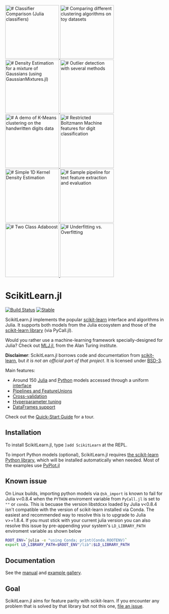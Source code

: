  <a href="./examples/Classifier_Comparison_Julia.ipynb"><img src="./docs/example_images/Classifier_Comparison_Julia.png" alt="# Classifier Comparison (Julia classifiers)" width="170"> </a>  <a href="./examples/Clustering_Comparison.ipynb"><img src="./docs/example_images/Clustering_Comparison.png" alt="# Comparing different clustering algorithms on toy datasets" width="170"> </a>  <a href="./examples/Density_Estimation_Julia.ipynb"><img src="./docs/example_images/Density_Estimation_Julia.png" alt="# Density Estimation for a mixture of Gaussians (using GaussianMixtures.jl)" width="170"> </a>  <a href="./examples/Outlier_Detection.ipynb"><img src="./docs/example_images/Outlier_Detection.png" alt="# Outlier detection with several methods" width="170"> </a>  <a href="./examples/Plot_Kmeans_Digits.ipynb"><img src="./docs/example_images/Plot_Kmeans_Digits.png" alt="# A demo of K-Means clustering on the handwritten digits data" width="170"> </a>  <a href="./examples/RBM.ipynb"><img src="./docs/example_images/RBM.png" alt="# Restricted Boltzmann Machine features for digit classification" width="170"> </a>  <a href="./examples/Simple_1D_Kernel_Density.ipynb"><img src="./docs/example_images/Simple_1D_Kernel_Density.png" alt="# Simple 1D Kernel Density Estimation" width="170"> </a>  <a href="./examples/Text_Feature_Extraction.ipynb"><img src="./docs/example_images/Text_image.png" alt="# Sample pipeline for text feature extraction and evaluation" width="170"> </a>  <a href="./examples/Two_Class_Adaboost.ipynb"><img src="./docs/example_images/Two_Class_Adaboost.png" alt="# Two Class Adaboost" width="170"> </a>  <a href="./examples/Underfitting_vs_Overfitting.ipynb"><img src="./docs/example_images/Underfitting_vs_Overfitting.png" alt="# Underfitting vs. Overfitting" width="170"> </a>

# ScikitLearn.jl
[![Build Status](https://travis-ci.org/cstjean/ScikitLearn.jl.svg?branch=master)](https://travis-ci.org/cstjean/ScikitLearn.jl)
[![Stable](https://img.shields.io/badge/docs-stable-blue.svg)](https://cstjean.github.io/ScikitLearn.jl/dev/)


ScikitLearn.jl implements the popular
[scikit-learn](http://scikit-learn.org/stable/) interface and algorithms in
Julia. It supports both models from the Julia ecosystem and those of the
[scikit-learn library](http://scikit-learn.org/stable/modules/classes.html)
(via PyCall.jl).

Would you rather use a machine-learning framework specially-designed for Julia? Check out [MLJ.jl](https://github.com/alan-turing-institute/MLJ.jl), from the Alan Turing institute.

**Disclaimer**: ScikitLearn.jl borrows code and documentation from
[scikit-learn](http://scikit-learn.org/stable/), but *it is not an official part
of that project*. It is licensed under [BSD-3](LICENSE).

Main features:

- Around 150 [Julia](https://cstjean.github.io/ScikitLearn.jl/dev/man/models/#Julia-models-1) and [Python](https://cstjean.github.io/ScikitLearn.jl/dev/man/models/#Python-models-1) models accessed through a uniform [interface](https://cstjean.github.io/ScikitLearn.jl/dev/man/api/)
- [Pipelines and FeatureUnions](https://cstjean.github.io/ScikitLearn.jl/dev/man/pipelines/)
- [Cross-validation](https://cstjean.github.io/ScikitLearn.jl/dev/man/cross_validation/)
- [Hyperparameter tuning](https://cstjean.github.io/ScikitLearn.jl/dev/man/model_selection/)
- [DataFrames support](https://cstjean.github.io/ScikitLearn.jl/dev/man/dataframes/)

Check out the [Quick-Start
Guide](https://cstjean.github.io/ScikitLearn.jl/dev/man/quickstart/) for a
tour.

## Installation

To install ScikitLearn.jl, type `]add ScikitLearn` at the REPL.

To import Python models (optional), ScikitLearn.jl requires [the scikit-learn Python library](https://cstjean.github.io/ScikitLearn.jl/dev/man/models/#Installation-and-importing-Python-models-1), which will be installed automatically when needed. Most of the examples use [PyPlot.jl](https://github.com/stevengj/PyPlot.jl)

## Known issue

On Linux builds, importing python models via `@sk_import` is known to fail for Julia v<0.8.4 when the `PYTHON` enviroment variable from `PyCall.jl` is set to `""` or `conda`. This is becuase the version libstdcxx loaded by Julia v<0.8.4 isn't compatible with the version of scikit-learn installed via Conda.
The easiest and recommended way to resolve this is to upgrade to Julia v>=1.8.4. If you must stick with your current julia version you can also resolve this issue by pre-appending your system's `LD_LIBRARY_PATH` enviroment variable as shown below
```bash
ROOT_ENV=`julia -e "using Conda; print(Conda.ROOTENV)`
export LD_LIBRARY_PATH=$ROOT_ENV"/lib":$LD_LIBRARY_PATH
```

## Documentation

See the [manual](https://cstjean.github.io/ScikitLearn.jl/dev/) and
[example gallery](docs/src/man/examples.md).

## Goal

ScikitLearn.jl aims for feature parity with scikit-learn. If you
encounter any problem that is solved by that library but not this one, [file an
issue](https://github.com/cstjean/ScikitLearn.jl/issues).
